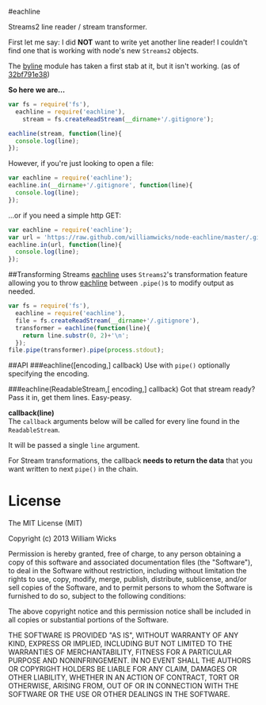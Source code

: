 #eachline

Streams2 line reader / stream transformer.

First let me say: I did **NOT** want to write yet another line reader! 
I couldn't find one that is working with node's new `Streams2` objects.

The [byline](https://github.com/jahewson/node-byline) module has taken a first stab at it, 
but it isn't working. (as of [32bf791e38](https://github.com/jahewson/node-byline/commit/32bf791e387a46c720b604d8d5807eeb8f668ddf))

**So here we are...**
```javascript
var fs = require('fs'),
  eachline = require('eachline'),
    stream = fs.createReadStream(__dirname+'/.gitignore');

eachline(stream, function(line){
  console.log(line);
});
```

However, if you're just looking to open a file:
```javascript
var eachline = require('eachline');
eachline.in(__dirname+'/.gitignore', function(line){
  console.log(line);
});
```

...or if you need a simple http GET:
```javascript
var eachline = require('eachline');
var url = 'https://raw.github.com/williamwicks/node-eachline/master/.gitignore';
eachline.in(url, function(line){
  console.log(line);
});
```

##Transforming Streams
[eachline](https://github.com/williamwicks/node-eachline) uses `Streams2`'s transformation 
feature allowing you to throw [eachline](https://github.com/williamwicks/node-eachline) between `.pipe()`s
to modify output as needed.

```javascript
var fs = require('fs'),
  eachline = require('eachline'),
  file = fs.createReadStream(__dirname+'/.gitignore'),
  transformer = eachline(function(line){
    return line.substr(0, 2)+'\n';
  });
file.pipe(transformer).pipe(process.stdout);
```

##API
###eachline([encoding,] callback)
Use with `pipe()` optionally specifying the encoding.

###eachline(ReadableStream,[ encoding,] callback)
Got that stream ready? Pass it in, get them lines. Easy-peasy.

**callback(line)**<BR>
The `callback` arguments below will be called for every line found in the `ReadableStream`.

It will be passed a single `line` argument.

For Stream transformations, the callback **needs to return the data** that you want written to 
next `pipe()` in the chain.


License
=======

The MIT License (MIT)

Copyright (c) 2013 William Wicks

Permission is hereby granted, free of charge, to any person obtaining a copy of
this software and associated documentation files (the "Software"), to deal in
the Software without restriction, including without limitation the rights to
use, copy, modify, merge, publish, distribute, sublicense, and/or sell copies of
the Software, and to permit persons to whom the Software is furnished to do so,
subject to the following conditions:

The above copyright notice and this permission notice shall be included in all
copies or substantial portions of the Software.

THE SOFTWARE IS PROVIDED "AS IS", WITHOUT WARRANTY OF ANY KIND, EXPRESS OR
IMPLIED, INCLUDING BUT NOT LIMITED TO THE WARRANTIES OF MERCHANTABILITY, FITNESS
FOR A PARTICULAR PURPOSE AND NONINFRINGEMENT. IN NO EVENT SHALL THE AUTHORS OR
COPYRIGHT HOLDERS BE LIABLE FOR ANY CLAIM, DAMAGES OR OTHER LIABILITY, WHETHER
IN AN ACTION OF CONTRACT, TORT OR OTHERWISE, ARISING FROM, OUT OF OR IN
CONNECTION WITH THE SOFTWARE OR THE USE OR OTHER DEALINGS IN THE SOFTWARE.
